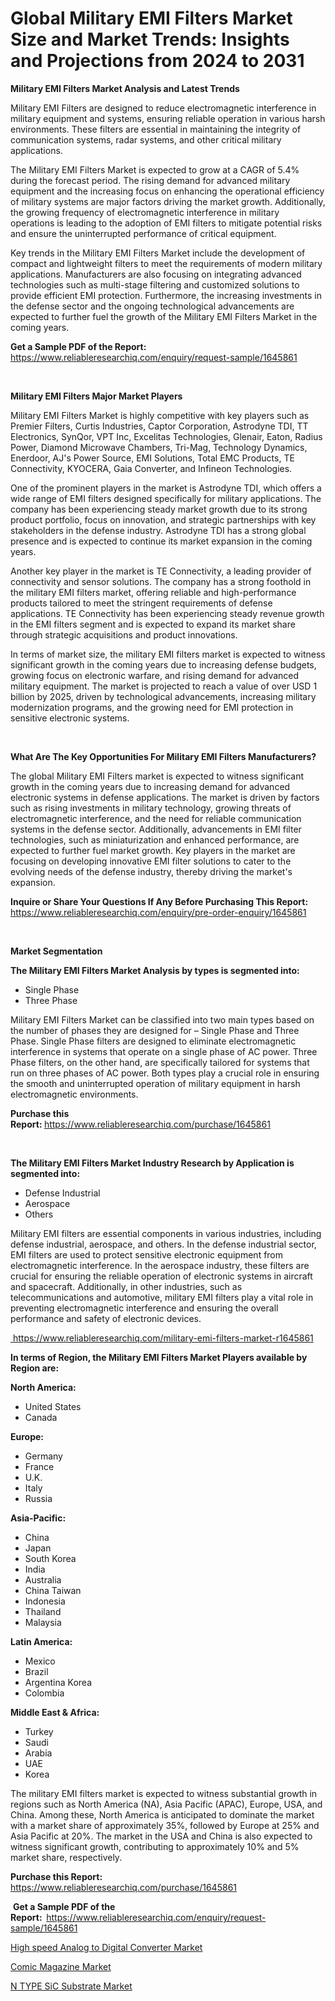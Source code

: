 <p><h1>Global Military EMI Filters Market Size and Market Trends: Insights and Projections from 2024 to 2031</h1></p><p><strong>Military EMI Filters Market Analysis and Latest Trends</strong></p>
<p><p>Military EMI Filters are designed to reduce electromagnetic interference in military equipment and systems, ensuring reliable operation in various harsh environments. These filters are essential in maintaining the integrity of communication systems, radar systems, and other critical military applications.</p><p>The Military EMI Filters Market is expected to grow at a CAGR of 5.4% during the forecast period. The rising demand for advanced military equipment and the increasing focus on enhancing the operational efficiency of military systems are major factors driving the market growth. Additionally, the growing frequency of electromagnetic interference in military operations is leading to the adoption of EMI filters to mitigate potential risks and ensure the uninterrupted performance of critical equipment.</p><p>Key trends in the Military EMI Filters Market include the development of compact and lightweight filters to meet the requirements of modern military applications. Manufacturers are also focusing on integrating advanced technologies such as multi-stage filtering and customized solutions to provide efficient EMI protection. Furthermore, the increasing investments in the defense sector and the ongoing technological advancements are expected to further fuel the growth of the Military EMI Filters Market in the coming years.</p></p>
<p><strong>Get a Sample PDF of the Report:&nbsp;</strong> <a href="https://www.reliableresearchiq.com/enquiry/request-sample/1645861">https://www.reliableresearchiq.com/enquiry/request-sample/1645861</a></p>
<p>&nbsp;</p>
<p><strong>Military EMI Filters Major Market Players</strong></p>
<p><p>Military EMI Filters Market is highly competitive with key players such as Premier Filters, Curtis Industries, Captor Corporation, Astrodyne TDI, TT Electronics, SynQor, VPT Inc, Excelitas Technologies, Glenair, Eaton, Radius Power, Diamond Microwave Chambers, Tri-Mag, Technology Dynamics, Enerdoor, AJ's Power Source, EMI Solutions, Total EMC Products, TE Connectivity, KYOCERA, Gaia Converter, and Infineon Technologies.</p><p>One of the prominent players in the market is Astrodyne TDI, which offers a wide range of EMI filters designed specifically for military applications. The company has been experiencing steady market growth due to its strong product portfolio, focus on innovation, and strategic partnerships with key stakeholders in the defense industry. Astrodyne TDI has a strong global presence and is expected to continue its market expansion in the coming years.</p><p>Another key player in the market is TE Connectivity, a leading provider of connectivity and sensor solutions. The company has a strong foothold in the military EMI filters market, offering reliable and high-performance products tailored to meet the stringent requirements of defense applications. TE Connectivity has been experiencing steady revenue growth in the EMI filters segment and is expected to expand its market share through strategic acquisitions and product innovations.</p><p>In terms of market size, the military EMI filters market is expected to witness significant growth in the coming years due to increasing defense budgets, growing focus on electronic warfare, and rising demand for advanced military equipment. The market is projected to reach a value of over USD 1 billion by 2025, driven by technological advancements, increasing military modernization programs, and the growing need for EMI protection in sensitive electronic systems.</p></p>
<p>&nbsp;</p>
<p><strong>What Are The Key Opportunities For Military EMI Filters Manufacturers?</strong></p>
<p><p>The global Military EMI Filters market is expected to witness significant growth in the coming years due to increasing demand for advanced electronic systems in defense applications. The market is driven by factors such as rising investments in military technology, growing threats of electromagnetic interference, and the need for reliable communication systems in the defense sector. Additionally, advancements in EMI filter technologies, such as miniaturization and enhanced performance, are expected to further fuel market growth. Key players in the market are focusing on developing innovative EMI filter solutions to cater to the evolving needs of the defense industry, thereby driving the market's expansion.</p></p>
<p><strong>Inquire or Share Your Questions If Any Before Purchasing This Report:</strong> <a href="https://www.reliableresearchiq.com/enquiry/pre-order-enquiry/1645861">https://www.reliableresearchiq.com/enquiry/pre-order-enquiry/1645861</a></p>
<p>&nbsp;</p>
<p><strong>Market Segmentation</strong></p>
<p><strong>The Military EMI Filters Market Analysis by types is segmented into:</strong></p>
<p><ul><li>Single Phase</li><li>Three Phase</li></ul></p>
<p><p>Military EMI Filters Market can be classified into two main types based on the number of phases they are designed for – Single Phase and Three Phase. Single Phase filters are designed to eliminate electromagnetic interference in systems that operate on a single phase of AC power. Three Phase filters, on the other hand, are specifically tailored for systems that run on three phases of AC power. Both types play a crucial role in ensuring the smooth and uninterrupted operation of military equipment in harsh electromagnetic environments.</p></p>
<p><strong>Purchase this Report:&nbsp;</strong><a href="https://www.reliableresearchiq.com/purchase/1645861">https://www.reliableresearchiq.com/purchase/1645861</a></p>
<p>&nbsp;</p>
<p><strong>The Military EMI Filters Market Industry Research by Application is segmented into:</strong></p>
<p><ul><li>Defense Industrial</li><li>Aerospace</li><li>Others</li></ul></p>
<p><p>Military EMI filters are essential components in various industries, including defense industrial, aerospace, and others. In the defense industrial sector, EMI filters are used to protect sensitive electronic equipment from electromagnetic interference. In the aerospace industry, these filters are crucial for ensuring the reliable operation of electronic systems in aircraft and spacecraft. Additionally, in other industries, such as telecommunications and automotive, military EMI filters play a vital role in preventing electromagnetic interference and ensuring the overall performance and safety of electronic devices.</p></p>
<p><a href="https://www.reliableresearchiq.com/military-emi-filters-market-r1645861">&nbsp;https://www.reliableresearchiq.com/military-emi-filters-market-r1645861</a></p>
<p><strong>In terms of Region, the Military EMI Filters Market Players available by Region are:</strong></p>
<p>
    <p> <strong> North America: </strong>
        <ul>
            <li>United States</li>
            <li>Canada</li>
        </ul>
        </p> 
    <p> <strong> Europe: </strong>
        <ul>
            <li>Germany</li>
            <li>France</li>
            <li>U.K.</li>
            <li>Italy</li>
            <li>Russia</li>
        </ul>
        </p> 
    <p> <strong> Asia-Pacific: </strong>
        <ul>
            <li>China</li>
            <li>Japan</li>
            <li>South Korea</li>
            <li>India</li>
            <li>Australia</li>
            <li>China Taiwan</li>
            <li>Indonesia</li>
            <li>Thailand</li>
            <li>Malaysia</li>
        </ul>
        </p> 
    <p> <strong> Latin America: </strong>
        <ul>
            <li>Mexico</li>
            <li>Brazil</li>
            <li>Argentina Korea</li>
            <li>Colombia</li>
        </ul>
        </p> 
    <p> <strong> Middle East & Africa: </strong>
        <ul>
            <li>Turkey</li>
            <li>Saudi</li>
            <li>Arabia</li>
            <li>UAE</li>
            <li>Korea</li>
        </ul>
    </p>
    </p>
<p><p>The military EMI filters market is expected to witness substantial growth in regions such as North America (NA), Asia Pacific (APAC), Europe, USA, and China. Among these, North America is anticipated to dominate the market with a market share of approximately 35%, followed by Europe at 25% and Asia Pacific at 20%. The market in the USA and China is also expected to witness significant growth, contributing to approximately 10% and 5% market share, respectively.</p></p>
<p><strong>Purchase this Report: </strong><a href="https://www.reliableresearchiq.com/purchase/1645861">https://www.reliableresearchiq.com/purchase/1645861</a></p>
<p>&nbsp;<strong>Get a Sample PDF of the Report:&nbsp;&nbsp;</strong><a href="https://www.reliableresearchiq.com/enquiry/request-sample/1645861">https://www.reliableresearchiq.com/enquiry/request-sample/1645861</a></p>
<p><strong></strong></p>
<p><p><a href="https://medium.com/@clarenceuvalis67867/high-speed-analog-to-digital-converter-market-size-is-growing-at-cagr-of-6-5-7fc89a8fc0e2">High speed Analog to Digital Converter Market</a></p><p><a href="https://github.com/khayangel/Market-Research-Report-List-4/blob/main/comic-magazine-market.md">Comic Magazine Market</a></p><p><a href="https://medium.com/@shawnsmithv6981/n-type-sic-substrate-market-trends-and-analysis-opportunities-and-challenges-for-future-growth-b72661847f5a">N TYPE SiC Substrate Market</a></p></p>